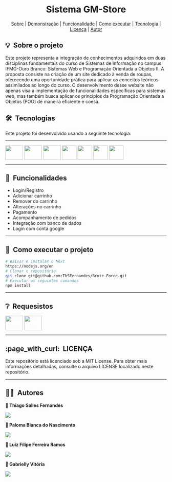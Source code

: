 


<h1 align="center"> Sistema GM-Store </h1>

<div align="center">
	<a href="#about">Sobre</a> |
	<a href="#demo">Demonstração</a> |
	<a href="#functionality">Funcionalidade</a> |
	<a href="#installation">Como executar</a> |
	<a href="#technologie">Tecnologia</a> |
	<a href="#licence">Licença</a> |
	<a href="#author">Autor</a>


</div>

<h2 id="about">💡&nbsp; Sobre o projeto</h2>
Este projeto representa a integração de conhecimentos adquiridos em duas disciplinas fundamentais do curso de Sistemas de Informação no campus IFMG-Ouro Branco: Sistemas Web e Programação Orientada a Objetos II. A proposta consiste na criação de um site dedicado à venda de roupas, oferecendo uma oportunidade prática para aplicar os conceitos teóricos assimilados ao longo do curso.
O desenvolvimento desse website não apenas visa a implementação de funcionalidades específicas para sistemas web, mas também busca aplicar os princípios da Programação Orientada a Objetos (POO) de maneira eficiente e coesa. 

<h2 id="technologie">🛠&nbsp; Tecnologias</h2>
Este projeto foi desenvolvido usando a seguinte tecnologia:

---
<img align="center"   height="45" width="55" src="https://cdn.jsdelivr.net/gh/devicons/devicon/icons/react/react-original-wordmark.svg" /> <img align="center"   height="45" width="55" src="https://cdn.jsdelivr.net/gh/devicons/devicon/icons/nextjs/nextjs-original-wordmark.svg" />  <img align="center"   height="45" width="55" src="https://cdn.jsdelivr.net/gh/devicons/devicon/icons/typescript/typescript-original.svg" />   <img align="center"   height="45" src="https://cdn.jsdelivr.net/gh/devicons/devicon/icons/tailwindcss/tailwindcss-plain.svg" />  <img align="center"   height="45" src="https://cdn.jsdelivr.net/gh/devicons/devicon/icons/mongodb/mongodb-original-wordmark.svg" /> <img align="center"   height="45" src=https://github.com/ThSFernandes/GM-Store-site/assets/112223120/a25a237b-f8d8-454c-9a47-c894eb67ac73) />
 <img align="center"   height="45" src="https://github.com/ThSFernandes/GM-Store-site/assets/112223120/0de04887-2ca1-4afa-9868-d5b7ef314901"/>

---
<h2 id="functionality">📌&nbsp; Funcionalidades</h2>

* Login/Registro
* Adicionar carrinho
* Remover do carrinho
* Alterações no carrinho
* Pagamento
* Acompanhamento de pedidos
* Integração com banco de dados
* Login com conta google

---   

<h2 id="installation">🚀&nbsp; Como executar o projeto</h2>

```bash
# Baixar e instalar o Next
https://nodejs.org/en
# Clonar o repositório
git clone git@github.com:ThSFernandes/Brute-Force.git
# Executar os seguintes comandos 
npm install
``` 
      
---

<h2 id="requirements">❔&nbsp; Requesistos </h2>
<img align="center"   height="45" width="55" src="https://cdn.jsdelivr.net/gh/devicons/devicon/icons/react/react-original-wordmark.svg" />
<img align="center"   height="45" width="55" src="https://cdn.jsdelivr.net/gh/devicons/devicon/icons/nextjs/nextjs-original-wordmark.svg" />

---
<h2 id="licence">:page_with_curl:&nbsp; LICENÇA</h2>
Este repositório está licenciado sob a MIT License. Para obter mais informações detalhadas, consulte o arquivo LICENSE localizado neste repositório.

---
<h2 id="author">👨‍💻&nbsp; Autores</h2>

<b> 👤 Thiago Salles Fernandes<b>
<div style="display: inline_block">
  <a href="https://www.linkedin.com/in/thiago-salles-33a2b01ab" target="_blank"><img src="https://img.shields.io/badge/-LinkedIn-%230077B5?style=for-the-badge&logo=linkedin&logoColor=white" target="_blank"></a> 
	
<b> 👤 Paloma Bianca do Nascimento<b>
<div style="display: inline_block">
 <a href="https://www.linkedin.com/in/paloma-nascimento-22690920a/" target="_blank"><img src="https://img.shields.io/badge/-LinkedIn-%230077B5?style=for-the-badge&logo=linkedin&logoColor=white" target="_blank"></a> 

<b> 👤 Luiz Filipe Ferreira Ramos <b>
<div style="display: inline_block">
  <a href="https://www.linkedin.com/in/luiz-filipe-ferreira-ramos-ba80a7235/" target="_blank"><img src="https://img.shields.io/badge/-LinkedIn-%230077B5?style=for-the-badge&logo=linkedin&logoColor=white" target="_blank"></a> 

<b> 👤 Gabrielly Vitória <b>
<div style="display: inline_block">
  <a href="https://www.linkedin.com/in/gabrielly-a-41aa261a7/" target="_blank"><img src="https://img.shields.io/badge/-LinkedIn-%230077B5?style=for-the-badge&logo=linkedin&logoColor=white" target="_blank"></a> 


  


